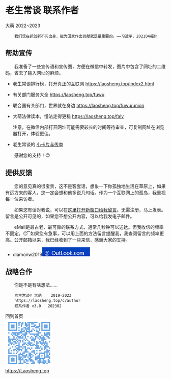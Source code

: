 老生常谈 联系作者
================
大萌	2022~2023

		我们现在抓创新不问出身，能为国家作出贡献就是最重要的。——习近平，202104福州

帮助宣传
--------

　　我准备了一些宣传语和宣传图，方便在微信中转发，图片中包含了网址的二维码，省去了输入网址的麻烦。

 * 老生常谈排行榜，打开真正的互联网 	<https://laosheng.top/index2.html>
 * 有关部门服务大全	<https://laosheng.top/fuwu>
 * 联合国有关部门，世界就在身边	<https://laosheng.top/fuwu/union>
 * 大萌法律读本，懂法走得更稳 	<https://laosheng.top/falv>

	注意，在微信内部打开网址可能需要较长的时间等待审查，可复制网址在浏览器打开，体验更佳。

 * 老生常谈的 [小卡片与传单](../broad "卡片与海报，欢迎转发")

　　感谢您的支持！😊


提供反馈
--------

　　您的意见真的很宝贵，这不是客套话，想象一下你孤独地生活在草原上，如果有远方来的客人，您一定会想和他多说几句话。作为一个互联网上的孤岛，我重视每一位来访者。

　　如果您有话对我说，可以在[这里打开新窗口给我留言](https://xoyondo.com/mb/yY8PqZMjKUgdcpn)。无需注册，马上发表。留言是公开可见的，如果您不想公开内容，可以给我发电子邮件。

　　eMail是最古老、最可靠的联系方式，通常几秒钟可以送达。但我收信的频率不固定，😴如果您有急事，可以用上面的方法留言提醒我，我查阅留言的频率更高。公开邮箱以来，我已经收到了一些来信，感谢大家的支持。
+ diamonw2019![邮件后缀加载中](./mail-2020.png)


战略合作
-------

　　你是不是有啥想法……




		老生常谈© 大萌	2019-2023 
		https://laosheng.top/c/author
		联系作者 v3.0	202302

回到首页  
<a href=".." title="返回老生常谈首页"><img src="../indexQR-Blue.png" /></a>  
https://Laosheng.top

